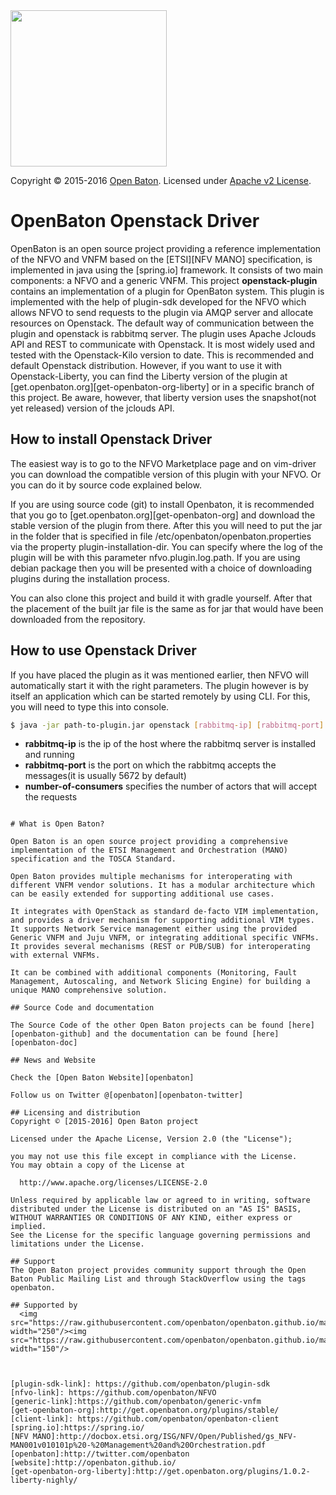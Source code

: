  <img src="https://raw.githubusercontent.com/openbaton/openbaton.github.io/master/images/openBaton.png" width="250"/>
  
  Copyright © 2015-2016 [Open Baton](http://openbaton.org). Licensed under [Apache v2 License](http://www.apache.org/licenses/LICENSE-2.0).

# OpenBaton Openstack Driver

OpenBaton is an open source project providing a reference implementation of the NFVO and VNFM based on the [ETSI][NFV MANO] specification, is implemented in java using the [spring.io] framework. It consists of two main components: a NFVO and a generic VNFM. This project **openstack-plugin** contains an implementation of a plugin for OpenBaton system. This plugin is implemented with the help of plugin-sdk developed for the NFVO which allows NFVO to send requests to the plugin via AMQP server and allocate resources on Openstack. The default way of communication between the plugin and openstack is rabbitmq server. The plugin uses Apache Jclouds API and REST to communicate with Openstack. It is most widely used and tested with the Openstack-Kilo version to date. This is recommended and default Openstack distribution. However, if you want to use it with Openstack-Liberty, you can find the Liberty version of the plugin at [get.openbaton.org][get-openbaton-org-liberty] or in a specific branch of this project. Be aware, however, that liberty version uses the snapshot(not yet released) version of the jclouds API. 

## How to install Openstack Driver

The easiest way is to go to the NFVO Marketplace page and on vim-driver you can download the compatible version of this plugin with your NFVO. Or you can do it by source code explained below.

If you are using source code (git) to install Openbaton, it is recommended that you go to [get.openbaton.org][get-openbaton-org] and download the stable version of the plugin from there. After this you will need to put the jar in the folder that is specified in file /etc/openbaton/openbaton.properties via the property plugin-installation-dir. You can specify where the log of the plugin will be with this parameter nfvo.plugin.log.path.
If you are using debian package then you will be presented with a choice of downloading plugins during the installation process.


You can also clone this project and build it with gradle yourself. After that the placement of the built jar file is the same as for jar that would have been downloaded from the repository.

## How to use Openstack Driver

If you have placed the plugin as it was mentioned earlier, then NFVO will automatically start it with the right parameters. The plugin however is by itself an application which can be started remotely by using CLI. For this, you will need to type this into console. 

```bash
$ java -jar path-to-plugin.jar openstack [rabbitmq-ip] [rabbitmq-port] [n-of-consumers] [user] [password]
```

* **rabbitmq-ip** is the ip of the host where the rabbitmq server is installed and running
* **rabbitmq-port** is the port on which the rabbitmq accepts the messages(it is usually 5672 by default) 
* **number-of-consumers** specifies the number of actors that will accept the requests
```

# What is Open Baton?

Open Baton is an open source project providing a comprehensive implementation of the ETSI Management and Orchestration (MANO) specification and the TOSCA Standard.

Open Baton provides multiple mechanisms for interoperating with different VNFM vendor solutions. It has a modular architecture which can be easily extended for supporting additional use cases. 

It integrates with OpenStack as standard de-facto VIM implementation, and provides a driver mechanism for supporting additional VIM types. It supports Network Service management either using the provided Generic VNFM and Juju VNFM, or integrating additional specific VNFMs. It provides several mechanisms (REST or PUB/SUB) for interoperating with external VNFMs. 

It can be combined with additional components (Monitoring, Fault Management, Autoscaling, and Network Slicing Engine) for building a unique MANO comprehensive solution.

## Source Code and documentation

The Source Code of the other Open Baton projects can be found [here][openbaton-github] and the documentation can be found [here][openbaton-doc]

## News and Website

Check the [Open Baton Website][openbaton]

Follow us on Twitter @[openbaton][openbaton-twitter]

## Licensing and distribution
Copyright © [2015-2016] Open Baton project

Licensed under the Apache License, Version 2.0 (the "License");

you may not use this file except in compliance with the License.
You may obtain a copy of the License at

  http://www.apache.org/licenses/LICENSE-2.0

Unless required by applicable law or agreed to in writing, software
distributed under the License is distributed on an "AS IS" BASIS,
WITHOUT WARRANTIES OR CONDITIONS OF ANY KIND, either express or implied.
See the License for the specific language governing permissions and
limitations under the License.

## Support
The Open Baton project provides community support through the Open Baton Public Mailing List and through StackOverflow using the tags openbaton.

## Supported by
  <img src="https://raw.githubusercontent.com/openbaton/openbaton.github.io/master/images/fokus.png" width="250"/><img src="https://raw.githubusercontent.com/openbaton/openbaton.github.io/master/images/tu.png" width="150"/>



[plugin-sdk-link]: https://github.com/openbaton/plugin-sdk
[nfvo-link]: https://github.com/openbaton/NFVO
[generic-link]:https://github.com/openbaton/generic-vnfm
[get-openbaton-org]:http://get.openbaton.org/plugins/stable/
[client-link]: https://github.com/openbaton/openbaton-client
[spring.io]:https://spring.io/
[NFV MANO]:http://docbox.etsi.org/ISG/NFV/Open/Published/gs_NFV-MAN001v010101p%20-%20Management%20and%20Orchestration.pdf
[openbaton]:http://twitter.com/openbaton
[website]:http://openbaton.github.io/
[get-openbaton-org-liberty]:http://get.openbaton.org/plugins/1.0.2-liberty-nighly/
